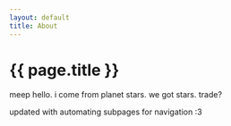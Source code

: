 ```yaml
---
layout: default
title: About
---
```

# {{ page.title }}

meep hello. i come from planet stars. we got stars. trade?

updated with automating subpages for navigation :3